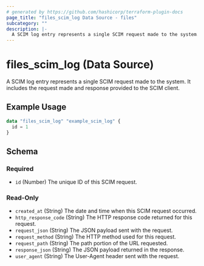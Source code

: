 ```yaml
---
# generated by https://github.com/hashicorp/terraform-plugin-docs
page_title: "files_scim_log Data Source - files"
subcategory: ""
description: |-
  A SCIM log entry represents a single SCIM request made to the system. It includes the request made and response provided to the SCIM client.
---
```


# files_scim_log (Data Source)

A SCIM log entry represents a single SCIM request made to the system. It includes the request made and response provided to the SCIM client.

## Example Usage

```terraform
data "files_scim_log" "example_scim_log" {
  id = 1
}
```

<!-- schema generated by tfplugindocs -->
## Schema

### Required

- `id` (Number) The unique ID of this SCIM request.

### Read-Only

- `created_at` (String) The date and time when this SCIM request occurred.
- `http_response_code` (String) The HTTP response code returned for this request.
- `request_json` (String) The JSON payload sent with the request.
- `request_method` (String) The HTTP method used for this request.
- `request_path` (String) The path portion of the URL requested.
- `response_json` (String) The JSON payload returned in the response.
- `user_agent` (String) The User-Agent header sent with the request.
